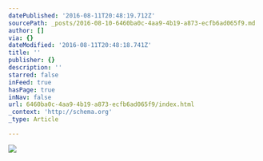 ```yaml
---
datePublished: '2016-08-11T20:48:19.712Z'
sourcePath: _posts/2016-08-10-6460ba0c-4aa9-4b19-a873-ecfb6ad065f9.md
author: []
via: {}
dateModified: '2016-08-11T20:48:18.741Z'
title: ''
publisher: {}
description: ''
starred: false
inFeed: true
hasPage: true
inNav: false
url: 6460ba0c-4aa9-4b19-a873-ecfb6ad065f9/index.html
_context: 'http://schema.org'
_type: Article

---
```

![](https://the-grid-user-content.s3-us-west-2.amazonaws.com/faaeb20d-3e0c-49a9-b503-f965a608ef5e.jpg)